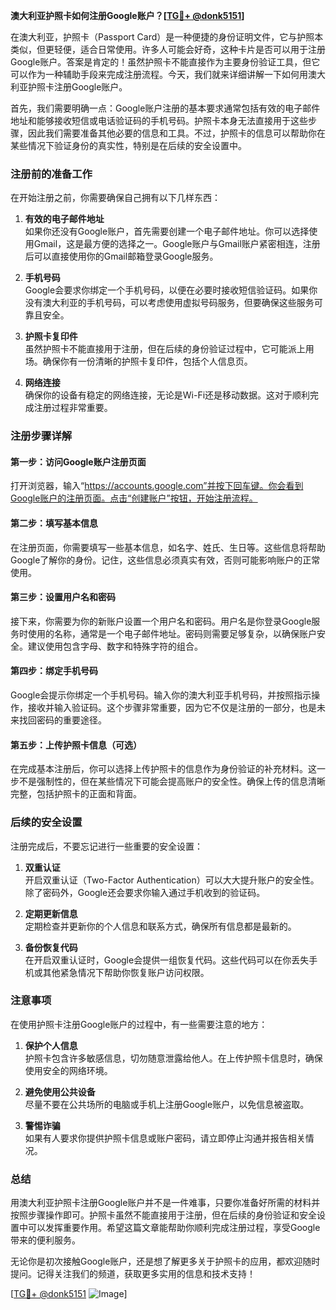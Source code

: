 **澳大利亚护照卡如何注册Google账户？[[TG💪+ @donk5151](https://t.me/s/donk5151)]**

在澳大利亚，护照卡（Passport Card）是一种便捷的身份证明文件，它与护照本类似，但更轻便，适合日常使用。许多人可能会好奇，这种卡片是否可以用于注册Google账户。答案是肯定的！虽然护照卡不能直接作为主要身份验证工具，但它可以作为一种辅助手段来完成注册流程。今天，我们就来详细讲解一下如何用澳大利亚护照卡注册Google账户。

首先，我们需要明确一点：Google账户注册的基本要求通常包括有效的电子邮件地址和能够接收短信或电话验证码的手机号码。护照卡本身无法直接用于这些步骤，因此我们需要准备其他必要的信息和工具。不过，护照卡的信息可以帮助你在某些情况下验证身份的真实性，特别是在后续的安全设置中。

### 注册前的准备工作

在开始注册之前，你需要确保自己拥有以下几样东西：

1. **有效的电子邮件地址**  
   如果你还没有Google账户，首先需要创建一个电子邮件地址。你可以选择使用Gmail，这是最方便的选择之一。Google账户与Gmail账户紧密相连，注册后可以直接使用你的Gmail邮箱登录Google服务。

2. **手机号码**  
   Google会要求你绑定一个手机号码，以便在必要时接收短信验证码。如果你没有澳大利亚的手机号码，可以考虑使用虚拟号码服务，但要确保这些服务可靠且安全。

3. **护照卡复印件**  
   虽然护照卡不能直接用于注册，但在后续的身份验证过程中，它可能派上用场。确保你有一份清晰的护照卡复印件，包括个人信息页。

4. **网络连接**  
   确保你的设备有稳定的网络连接，无论是Wi-Fi还是移动数据。这对于顺利完成注册过程非常重要。

### 注册步骤详解

#### 第一步：访问Google账户注册页面
打开浏览器，输入“https://accounts.google.com”并按下回车键。你会看到Google账户的注册页面。点击“创建账户”按钮，开始注册流程。

#### 第二步：填写基本信息
在注册页面，你需要填写一些基本信息，如名字、姓氏、生日等。这些信息将帮助Google了解你的身份。记住，这些信息必须真实有效，否则可能影响账户的正常使用。

#### 第三步：设置用户名和密码
接下来，你需要为你的新账户设置一个用户名和密码。用户名是你登录Google服务时使用的名称，通常是一个电子邮件地址。密码则需要足够复杂，以确保账户安全。建议使用包含字母、数字和特殊字符的组合。

#### 第四步：绑定手机号码
Google会提示你绑定一个手机号码。输入你的澳大利亚手机号码，并按照指示操作，接收并输入验证码。这个步骤非常重要，因为它不仅是注册的一部分，也是未来找回密码的重要途径。

#### 第五步：上传护照卡信息（可选）
在完成基本注册后，你可以选择上传护照卡的信息作为身份验证的补充材料。这一步不是强制性的，但在某些情况下可能会提高账户的安全性。确保上传的信息清晰完整，包括护照卡的正面和背面。

### 后续的安全设置

注册完成后，不要忘记进行一些重要的安全设置：

1. **双重认证**  
   开启双重认证（Two-Factor Authentication）可以大大提升账户的安全性。除了密码外，Google还会要求你输入通过手机收到的验证码。

2. **定期更新信息**  
   定期检查并更新你的个人信息和联系方式，确保所有信息都是最新的。

3. **备份恢复代码**  
   在开启双重认证时，Google会提供一组恢复代码。这些代码可以在你丢失手机或其他紧急情况下帮助你恢复账户访问权限。

### 注意事项

在使用护照卡注册Google账户的过程中，有一些需要注意的地方：

1. **保护个人信息**  
   护照卡包含许多敏感信息，切勿随意泄露给他人。在上传护照卡信息时，确保使用安全的网络环境。

2. **避免使用公共设备**  
   尽量不要在公共场所的电脑或手机上注册Google账户，以免信息被盗取。

3. **警惕诈骗**  
   如果有人要求你提供护照卡信息或账户密码，请立即停止沟通并报告相关情况。

### 总结

用澳大利亚护照卡注册Google账户并不是一件难事，只要你准备好所需的材料并按照步骤操作即可。护照卡虽然不能直接用于注册，但在后续的身份验证和安全设置中可以发挥重要作用。希望这篇文章能帮助你顺利完成注册过程，享受Google带来的便利服务。

无论你是初次接触Google账户，还是想了解更多关于护照卡的应用，都欢迎随时提问。记得关注我们的频道，获取更多实用的信息和技术支持！

[[TG💪+ @donk5151](https://t.me/s/donk5151) ![Image](https://i.postimg.cc/rwNCRYN7/Snipaste-2025-04-30-17-27-05.png)]